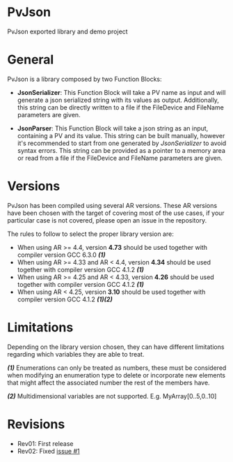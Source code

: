 # PvJson

PvJson exported library and demo project

# General

PvJson is a library composed by two Function Blocks:

- **JsonSerializer**: This Function Block will take a PV name as input and will generate a json serialized string with its values as output. Additionally, this string can be directly written to a file if the FileDevice and FileName parameters are given.

- **JsonParser**: This Function Block will take a json string as an input, containing a PV and its value. This string can be built manually, however it's recommended to start from one generated by *JsonSerializer* to avoid syntax errors. This string can be provided as a pointer to a memory area or read from a file if the FileDevice and FileName parameters are given.

  

# Versions

PvJson has been compiled using several AR versions. These AR versions have been chosen with the target of covering most of the use cases, if your particular case is not covered, please open an issue in the repository.

The rules to follow to select the proper library version are:

- When using AR >= 4.4, version **4.73** should be used together with compiler version GCC 6.3.0 							***(1)***
- When using AR >= 4.33 and AR < 4.4, version **4.34** should be used together with compiler version GCC 4.1.2   ***(1)***
- When using AR >= 4.25 and AR < 4.33, version **4.26** should be used together with compiler version GCC 4.1.2 ***(1)***
- When using AR < 4.25, version **3.10** should be used together with compiler version GCC 4.1.2                            ***(1)(2)***

# Limitations

Depending on the library version chosen, they can have different limitations regarding which variables they are able to treat.

***(1)*** Enumerations can only be treated as numbers, these must be considered when modifying an enumeration type to delete or incorporate new elements that might affect the associated number the rest of the members have.

***(2)*** Multidimensional variables are not supported. E.g. MyArray[0..5,0..10] 

# Revisions

- Rev01: First release
- Rev02: Fixed [issue #1](https://github.com/br-automation-com/PvJson/issues/1)